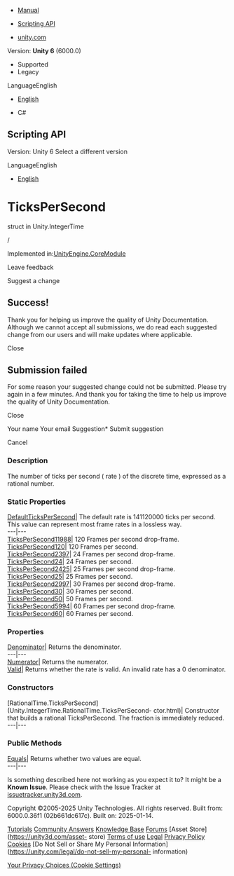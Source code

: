 [ ]()

  * [Manual](../Manual/index.html)
  * [Scripting API](../ScriptReference/index.html)

  * [unity.com](https://unity.com/)

Version: **Unity 6** (6000.0)

  * Supported
  * Legacy

LanguageEnglish

  * [English]()

  * C#

[ ](https://docs.unity3d.com)

## Scripting API

Version: Unity 6 Select a different version

LanguageEnglish

  * [English]()

# TicksPerSecond

struct in Unity.IntegerTime

/

Implemented in:[UnityEngine.CoreModule](UnityEngine.CoreModule.html)

Leave feedback

Suggest a change

## Success!

Thank you for helping us improve the quality of Unity Documentation. Although
we cannot accept all submissions, we do read each suggested change from our
users and will make updates where applicable.

Close

## Submission failed

For some reason your suggested change could not be submitted. Please <a>try
again</a> in a few minutes. And thank you for taking the time to help us
improve the quality of Unity Documentation.

Close

Your name Your email Suggestion* Submit suggestion

Cancel

[ ]()

### Description

The number of ticks per second ( rate ) of the discrete time, expressed as a
rational number.

### Static Properties

[DefaultTicksPerSecond](Unity.IntegerTime.RationalTime.TicksPerSecond.DefaultTicksPerSecond.html)|
The default rate is 141120000 ticks per second. This value can represent most
frame rates in a lossless way.  
---|---  
[TicksPerSecond11988](Unity.IntegerTime.RationalTime.TicksPerSecond.TicksPerSecond11988.html)|
120 Frames per second drop-frame.  
[TicksPerSecond120](Unity.IntegerTime.RationalTime.TicksPerSecond.TicksPerSecond120.html)|
120 Frames per second.  
[TicksPerSecond2397](Unity.IntegerTime.RationalTime.TicksPerSecond.TicksPerSecond2397.html)|
24 Frames per second drop-frame.  
[TicksPerSecond24](Unity.IntegerTime.RationalTime.TicksPerSecond.TicksPerSecond24.html)|
24 Frames per second.  
[TicksPerSecond2425](Unity.IntegerTime.RationalTime.TicksPerSecond.TicksPerSecond2425.html)|
25 Frames per second drop-frame.  
[TicksPerSecond25](Unity.IntegerTime.RationalTime.TicksPerSecond.TicksPerSecond25.html)|
25 Frames per second.  
[TicksPerSecond2997](Unity.IntegerTime.RationalTime.TicksPerSecond.TicksPerSecond2997.html)|
30 Frames per second drop-frame.  
[TicksPerSecond30](Unity.IntegerTime.RationalTime.TicksPerSecond.TicksPerSecond30.html)|
30 Frames per second.  
[TicksPerSecond50](Unity.IntegerTime.RationalTime.TicksPerSecond.TicksPerSecond50.html)|
50 Frames per second.  
[TicksPerSecond5994](Unity.IntegerTime.RationalTime.TicksPerSecond.TicksPerSecond5994.html)|
60 Frames per second drop-frame.  
[TicksPerSecond60](Unity.IntegerTime.RationalTime.TicksPerSecond.TicksPerSecond60.html)|
60 Frames per second.  
  
### Properties

[Denominator](Unity.IntegerTime.RationalTime.TicksPerSecond.Denominator.html)|
Returns the denominator.  
---|---  
[Numerator](Unity.IntegerTime.RationalTime.TicksPerSecond.Numerator.html)|
Returns the numerator.  
[Valid](Unity.IntegerTime.RationalTime.TicksPerSecond.Valid.html)| Returns
whether the rate is valid. An invalid rate has a 0 denominator.  
  
### Constructors

[RationalTime.TicksPerSecond](Unity.IntegerTime.RationalTime.TicksPerSecond-
ctor.html)| Constructor that builds a rational TicksPerSecond. The fraction is
immediately reduced.  
---|---  
  
### Public Methods

[Equals](Unity.IntegerTime.RationalTime.TicksPerSecond.Equals.html)| Returns
whether two values are equal.  
---|---  
  
Is something described here not working as you expect it to? It might be a
**Known Issue**. Please check with the Issue Tracker at
[issuetracker.unity3d.com](https://issuetracker.unity3d.com).

Copyright ©2005-2025 Unity Technologies. All rights reserved. Built from:
6000.0.36f1 (02b661dc617c). Built on: 2025-01-14.

[Tutorials](https://unity3d.com/learn) [Community
Answers](https://answers.unity3d.com) [Knowledge
Base](https://support.unity3d.com/hc/en-us)
[Forums](https://forum.unity3d.com) [Asset Store](https://unity3d.com/asset-
store) [Terms of use](https://docs.unity3d.com/Manual/TermsOfUse.html)
[Legal](https://unity.com/legal) [Privacy
Policy](https://unity.com/legal/privacy-policy)
[Cookies](https://unity.com/legal/cookie-policy) [Do Not Sell or Share My
Personal Information](https://unity.com/legal/do-not-sell-my-personal-
information)

[Your Privacy Choices (Cookie Settings)](javascript:void\(0\);)


